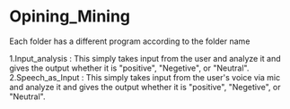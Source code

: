 # Opining_Mining

Each folder has a different program according to the folder name

1.Input_analysis :
            This simply takes input from the user and analyze it and gives the output whether it is "positive", "Negetive", or "Neutral".
2.Speech_as_Input :
            This simply takes input from the user's voice via mic and analyze it and gives the output whether it is "positive", "Negetive", or "Neutral".
